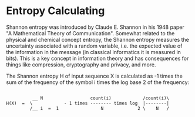 # Entropy Calculating

Shannon entropy was introduced by Claude E. Shannon in his 1948 paper "A Mathematical Theory of Communication". Somewhat related to the physical and chemical concept entropy, the Shannon entropy measures the uncertainty associated with a random variable, i.e. the expected value of the information in the message (in classical informatics it is measured in bits). This is a key concept in information theory and has consequences for things like compression, cryptography and privacy, and more.

The Shannon entropy H of input sequence X is calculated as -1 times the sum of the frequency of the symbol i times the log base 2 of the frequency:
```

          __ N                  count(i)            /count(i)\ 
H(X)  =  \            - 1 times -------- times log  |--------| 
         /__ i  =  1                N             2 \    N   / 

```
